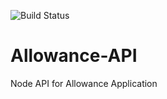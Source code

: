 ![Build Status](https://travis-ci.com/robertbernardbrown/Allowance-API.svg?branch=master)

# Allowance-API
Node API for Allowance Application
